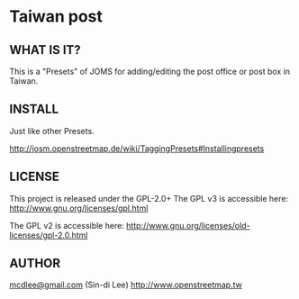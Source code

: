 Taiwan post
===========

WHAT IS IT?
-----------

This is a "Presets" of JOMS for adding/editing the post office or post box in Taiwan.

INSTALL
-------
Just like other Presets.

http://josm.openstreetmap.de/wiki/TaggingPresets#Installingpresets


LICENSE
-------

This project is released under the GPL-2.0+
The GPL v3 is accessible here:
http://www.gnu.org/licenses/gpl.html

The GPL v2 is accessible here:
http://www.gnu.org/licenses/old-licenses/gpl-2.0.html


AUTHOR
------

mcdlee@gmail.com (Sin-di Lee)
http://www.openstreetmap.tw
